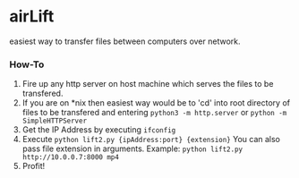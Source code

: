 airLift
=======

easiest way to transfer files between computers over network.

### How-To
1. Fire up any http server on host machine which serves the files to be transfered.
1. If you are on *nix then easiest way would be to 'cd' into root directory of files to be transfered and entering
    ```python3 -m http.server``` or ```python -m SimpleHTTPServer```
1. Get the IP Address by executing ```ifconfig```
1. Execute ```python lift2.py {ipAddress:port} {extension}```
   You can also pass file extension in arguments. Example: ```python lift2.py http://10.0.0.7:8000 mp4```
1. Profit!
